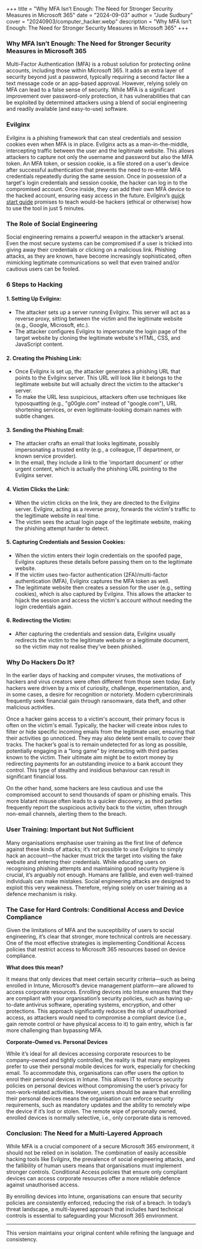 +++
title = "Why MFA Isn’t Enough: The Need for Stronger Security Measures in Microsoft 365"
date = "2024-09-03"
author = "Jude Sudbury"
cover = "20240903/computer_hacker.webp"
description = "Why MFA Isn’t Enough: The Need for Stronger Security Measures in Microsoft 365"
+++

### Why MFA Isn’t Enough: The Need for Stronger Security Measures in Microsoft 365

Multi-Factor Authentication (MFA) is a robust solution for protecting online accounts, including those within Microsoft 365. It adds an extra layer of security beyond just a password, typically requiring a second factor like a text message code or an app-based approval. However, relying solely on MFA can lead to a false sense of security. While MFA is a significant improvement over password-only protection, it has vulnerabilities that can be exploited by determined attackers using a blend of social engineering and readily available (and easy-to-use) software.

### Evilginx

Evilginx is a phishing framework that can steal credentials and session cookies even when MFA is in place. Evilginx acts as a man-in-the-middle, intercepting traffic between the user and the legitimate website. This allows attackers to capture not only the username and password but also the MFA token. An MFA token, or session cookie, is a file stored on a user's device after successful authentication that prevents the need to re-enter MFA credentials repeatedly during the same session. Once in possession of a target's login credentials and session cookie, the hacker can log in to the compromised account. Once inside, they can add their own MFA device to the hacked account, ensuring easy access in the future. Evilginx’s [quick start guide](https://help.evilginx.com/docs/getting-started/quick-start) promises to teach would-be hackers (ethical or otherwise) how to use the tool in just 5 minutes.

### The Role of Social Engineering

Social engineering remains a powerful weapon in the attacker’s arsenal. Even the most secure systems can be compromised if a user is tricked into giving away their credentials or clicking on a malicious link. Phishing attacks, as they are known, have become increasingly sophisticated, often mimicking legitimate communications so well that even trained and/or cautious users can be fooled.

### 6 Steps to Hacking

#### 1. **Setting Up Evilginx:**
   - The attacker sets up a server running Evilginx. This server will act as a reverse proxy, sitting between the victim and the legitimate website (e.g., Google, Microsoft, etc.).
   - The attacker configures Evilginx to impersonate the login page of the target website by cloning the legitimate website's HTML, CSS, and JavaScript content.

#### 2. **Creating the Phishing Link:**
   - Once Evilginx is set up, the attacker generates a phishing URL that points to the Evilginx server. This URL will look like it belongs to the legitimate website but will actually direct the victim to the attacker's server.
   - To make the URL less suspicious, attackers often use techniques like typosquatting (e.g., "g00gle.com" instead of "google.com"), URL shortening services, or even legitimate-looking domain names with subtle changes.

#### 3. **Sending the Phishing Email:**
   - The attacker crafts an email that looks legitimate, possibly impersonating a trusted entity (e.g., a colleague, IT department, or known service provider).
   - In the email, they include a link to the 'important document' or other urgent content, which is actually the phishing URL pointing to the Evilginx server.

#### 4. **Victim Clicks the Link:**
   - When the victim clicks on the link, they are directed to the Evilginx server. Evilginx, acting as a reverse proxy, forwards the victim's traffic to the legitimate website in real time.
   - The victim sees the actual login page of the legitimate website, making the phishing attempt harder to detect.

#### 5. **Capturing Credentials and Session Cookies:**
   - When the victim enters their login credentials on the spoofed page, Evilginx captures these details before passing them on to the legitimate website.
   - If the victim uses two-factor authentication (2FA)/multi-factor authentication (MFA), Evilginx captures the MFA token as well.
   - The legitimate website then creates a session for the user (e.g., setting cookies), which is also captured by Evilginx. This allows the attacker to hijack the session and access the victim's account without needing the login credentials again.

#### 6. **Redirecting the Victim:**
   - After capturing the credentials and session data, Evilginx usually redirects the victim to the legitimate website or a legitimate document, so the victim may not realise they've been phished.

### Why Do Hackers Do It?

In the earlier days of hacking and computer viruses, the motivations of hackers and virus creators were often different from those seen today. Early hackers were driven by a mix of curiosity, challenge, experimentation, and, in some cases, a desire for recognition or notoriety. Modern cybercriminals frequently seek financial gain through ransomware, data theft, and other malicious activities.

Once a hacker gains access to a victim's account, their primary focus is often on the victim's email. Typically, the hacker will create inbox rules to filter or hide specific incoming emails from the legitimate user, ensuring that their activities go unnoticed. They may also delete sent emails to cover their tracks. The hacker’s goal is to remain undetected for as long as possible, potentially engaging in a "long game" by interacting with third parties known to the victim. Their ultimate aim might be to extort money by redirecting payments for an outstanding invoice to a bank account they control. This type of stealthy and insidious behaviour can result in significant financial loss.

On the other hand, some hackers are less cautious and use the compromised account to send thousands of spam or phishing emails. This more blatant misuse often leads to a quicker discovery, as third parties frequently report the suspicious activity back to the victim, often through non-email channels, alerting them to the breach.

### User Training: Important but Not Sufficient

Many organisations emphasise user training as the first line of defence against these kinds of attacks; it’s not possible to use Evilginx to simply hack an account—the hacker must trick the target into visiting the fake website and entering their credentials. While educating users on recognising phishing attempts and maintaining good security hygiene is crucial, it’s arguably not enough. Humans are fallible, and even well-trained individuals can make mistakes. Social engineering attacks are designed to exploit this very weakness. Therefore, relying solely on user training as a defence mechanism is risky.

### The Case for Hard Controls: Conditional Access and Device Compliance

Given the limitations of MFA and the susceptibility of users to social engineering, it’s clear that stronger, more technical controls are necessary. One of the most effective strategies is implementing Conditional Access policies that restrict access to Microsoft 365 resources based on device compliance.

**What does this mean?**

It means that only devices that meet certain security criteria—such as being enrolled in Intune, Microsoft’s device management platform—are allowed to access corporate resources. Enrolling devices into Intune ensures that they are compliant with your organisation’s security policies, such as having up-to-date antivirus software, operating systems, encryption, and other protections. This approach significantly reduces the risk of unauthorised access, as attackers would need to compromise a compliant device (i.e., gain remote control or have physical access to it) to gain entry, which is far more challenging than bypassing MFA.

**Corporate-Owned vs. Personal Devices**

While it’s ideal for all devices accessing corporate resources to be company-owned and tightly controlled, the reality is that many employees prefer to use their personal mobile devices for work, especially for checking email. To accommodate this, organisations can offer users the option to enrol their personal devices in Intune. This allows IT to enforce security policies on personal devices without compromising the user’s privacy for non-work-related activities. However, users should be aware that enrolling their personal devices means the organisation can enforce security requirements, such as mandatory updates and the ability to remotely wipe the device if it’s lost or stolen. The remote wipe of personally owned, enrolled devices is normally selective, i.e., only corporate data is removed.

### Conclusion: The Need for a Multi-Layered Approach

While MFA is a crucial component of a secure Microsoft 365 environment, it should not be relied on in isolation. The combination of easily accessible hacking tools like Evilginx, the prevalence of social engineering attacks, and the fallibility of human users means that organisations must implement stronger controls. Conditional Access policies that ensure only compliant devices can access corporate resources offer a more reliable defence against unauthorised access.

By enrolling devices into Intune, organisations can ensure that security policies are consistently enforced, reducing the risk of a breach. In today’s threat landscape, a multi-layered approach that includes hard technical controls is essential to safeguarding your Microsoft 365 environment.

--- 

This version maintains your original content while refining the language and consistency.